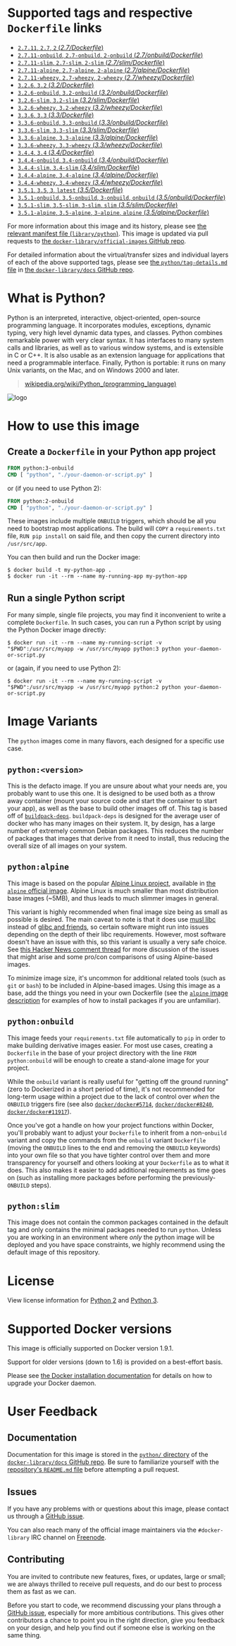 # Supported tags and respective `Dockerfile` links

-	[`2.7.11`, `2.7`, `2` (*2.7/Dockerfile*)](https://github.com/docker-library/python/blob/326d146f38fd2bbdaed8c37442a81d6486b5bf2b/2.7/Dockerfile)
-	[`2.7.11-onbuild`, `2.7-onbuild`, `2-onbuild` (*2.7/onbuild/Dockerfile*)](https://github.com/docker-library/python/blob/7663560df7547e69d13b1b548675502f4e0917d1/2.7/onbuild/Dockerfile)
-	[`2.7.11-slim`, `2.7-slim`, `2-slim` (*2.7/slim/Dockerfile*)](https://github.com/docker-library/python/blob/326d146f38fd2bbdaed8c37442a81d6486b5bf2b/2.7/slim/Dockerfile)
-	[`2.7.11-alpine`, `2.7-alpine`, `2-alpine` (*2.7/alpine/Dockerfile*)](https://github.com/docker-library/python/blob/12db3f7b07f9704719657a0652357a3ae4cdc1c1/2.7/alpine/Dockerfile)
-	[`2.7.11-wheezy`, `2.7-wheezy`, `2-wheezy` (*2.7/wheezy/Dockerfile*)](https://github.com/docker-library/python/blob/12db3f7b07f9704719657a0652357a3ae4cdc1c1/2.7/wheezy/Dockerfile)
-	[`3.2.6`, `3.2` (*3.2/Dockerfile*)](https://github.com/docker-library/python/blob/12db3f7b07f9704719657a0652357a3ae4cdc1c1/3.2/Dockerfile)
-	[`3.2.6-onbuild`, `3.2-onbuild` (*3.2/onbuild/Dockerfile*)](https://github.com/docker-library/python/blob/7663560df7547e69d13b1b548675502f4e0917d1/3.2/onbuild/Dockerfile)
-	[`3.2.6-slim`, `3.2-slim` (*3.2/slim/Dockerfile*)](https://github.com/docker-library/python/blob/12db3f7b07f9704719657a0652357a3ae4cdc1c1/3.2/slim/Dockerfile)
-	[`3.2.6-wheezy`, `3.2-wheezy` (*3.2/wheezy/Dockerfile*)](https://github.com/docker-library/python/blob/12db3f7b07f9704719657a0652357a3ae4cdc1c1/3.2/wheezy/Dockerfile)
-	[`3.3.6`, `3.3` (*3.3/Dockerfile*)](https://github.com/docker-library/python/blob/12db3f7b07f9704719657a0652357a3ae4cdc1c1/3.3/Dockerfile)
-	[`3.3.6-onbuild`, `3.3-onbuild` (*3.3/onbuild/Dockerfile*)](https://github.com/docker-library/python/blob/7663560df7547e69d13b1b548675502f4e0917d1/3.3/onbuild/Dockerfile)
-	[`3.3.6-slim`, `3.3-slim` (*3.3/slim/Dockerfile*)](https://github.com/docker-library/python/blob/12db3f7b07f9704719657a0652357a3ae4cdc1c1/3.3/slim/Dockerfile)
-	[`3.3.6-alpine`, `3.3-alpine` (*3.3/alpine/Dockerfile*)](https://github.com/docker-library/python/blob/12db3f7b07f9704719657a0652357a3ae4cdc1c1/3.3/alpine/Dockerfile)
-	[`3.3.6-wheezy`, `3.3-wheezy` (*3.3/wheezy/Dockerfile*)](https://github.com/docker-library/python/blob/12db3f7b07f9704719657a0652357a3ae4cdc1c1/3.3/wheezy/Dockerfile)
-	[`3.4.4`, `3.4` (*3.4/Dockerfile*)](https://github.com/docker-library/python/blob/12db3f7b07f9704719657a0652357a3ae4cdc1c1/3.4/Dockerfile)
-	[`3.4.4-onbuild`, `3.4-onbuild` (*3.4/onbuild/Dockerfile*)](https://github.com/docker-library/python/blob/7663560df7547e69d13b1b548675502f4e0917d1/3.4/onbuild/Dockerfile)
-	[`3.4.4-slim`, `3.4-slim` (*3.4/slim/Dockerfile*)](https://github.com/docker-library/python/blob/12db3f7b07f9704719657a0652357a3ae4cdc1c1/3.4/slim/Dockerfile)
-	[`3.4.4-alpine`, `3.4-alpine` (*3.4/alpine/Dockerfile*)](https://github.com/docker-library/python/blob/12db3f7b07f9704719657a0652357a3ae4cdc1c1/3.4/alpine/Dockerfile)
-	[`3.4.4-wheezy`, `3.4-wheezy` (*3.4/wheezy/Dockerfile*)](https://github.com/docker-library/python/blob/12db3f7b07f9704719657a0652357a3ae4cdc1c1/3.4/wheezy/Dockerfile)
-	[`3.5.1`, `3.5`, `3`, `latest` (*3.5/Dockerfile*)](https://github.com/docker-library/python/blob/326d146f38fd2bbdaed8c37442a81d6486b5bf2b/3.5/Dockerfile)
-	[`3.5.1-onbuild`, `3.5-onbuild`, `3-onbuild`, `onbuild` (*3.5/onbuild/Dockerfile*)](https://github.com/docker-library/python/blob/0fa3202789648132971160f686f5a37595108f44/3.5/onbuild/Dockerfile)
-	[`3.5.1-slim`, `3.5-slim`, `3-slim`, `slim` (*3.5/slim/Dockerfile*)](https://github.com/docker-library/python/blob/326d146f38fd2bbdaed8c37442a81d6486b5bf2b/3.5/slim/Dockerfile)
-	[`3.5.1-alpine`, `3.5-alpine`, `3-alpine`, `alpine` (*3.5/alpine/Dockerfile*)](https://github.com/docker-library/python/blob/326d146f38fd2bbdaed8c37442a81d6486b5bf2b/3.5/alpine/Dockerfile)

For more information about this image and its history, please see [the relevant manifest file (`library/python`)](https://github.com/docker-library/official-images/blob/master/library/python). This image is updated via pull requests to [the `docker-library/official-images` GitHub repo](https://github.com/docker-library/official-images).

For detailed information about the virtual/transfer sizes and individual layers of each of the above supported tags, please see [the `python/tag-details.md` file](https://github.com/docker-library/docs/blob/master/python/tag-details.md) in [the `docker-library/docs` GitHub repo](https://github.com/docker-library/docs).

# What is Python?

Python is an interpreted, interactive, object-oriented, open-source programming language. It incorporates modules, exceptions, dynamic typing, very high level dynamic data types, and classes. Python combines remarkable power with very clear syntax. It has interfaces to many system calls and libraries, as well as to various window systems, and is extensible in C or C++. It is also usable as an extension language for applications that need a programmable interface. Finally, Python is portable: it runs on many Unix variants, on the Mac, and on Windows 2000 and later.

> [wikipedia.org/wiki/Python_(programming_language)](https://en.wikipedia.org/wiki/Python_%28programming_language%29)

![logo](https://raw.githubusercontent.com/docker-library/docs/01c12653951b2fe592c1f93a13b4e289ada0e3a1/python/logo.png)

# How to use this image

## Create a `Dockerfile` in your Python app project

```dockerfile
FROM python:3-onbuild
CMD [ "python", "./your-daemon-or-script.py" ]
```

or (if you need to use Python 2):

```dockerfile
FROM python:2-onbuild
CMD [ "python", "./your-daemon-or-script.py" ]
```

These images include multiple `ONBUILD` triggers, which should be all you need to bootstrap most applications. The build will `COPY` a `requirements.txt` file, `RUN pip install` on said file, and then copy the current directory into `/usr/src/app`.

You can then build and run the Docker image:

```console
$ docker build -t my-python-app .
$ docker run -it --rm --name my-running-app my-python-app
```

## Run a single Python script

For many simple, single file projects, you may find it inconvenient to write a complete `Dockerfile`. In such cases, you can run a Python script by using the Python Docker image directly:

```console
$ docker run -it --rm --name my-running-script -v "$PWD":/usr/src/myapp -w /usr/src/myapp python:3 python your-daemon-or-script.py
```

or (again, if you need to use Python 2):

```console
$ docker run -it --rm --name my-running-script -v "$PWD":/usr/src/myapp -w /usr/src/myapp python:2 python your-daemon-or-script.py
```

# Image Variants

The `python` images come in many flavors, each designed for a specific use case.

## `python:<version>`

This is the defacto image. If you are unsure about what your needs are, you probably want to use this one. It is designed to be used both as a throw away container (mount your source code and start the container to start your app), as well as the base to build other images off of. This tag is based off of [`buildpack-deps`](https://registry.hub.docker.com/_/buildpack-deps/). `buildpack-deps` is designed for the average user of docker who has many images on their system. It, by design, has a large number of extremely common Debian packages. This reduces the number of packages that images that derive from it need to install, thus reducing the overall size of all images on your system.

## `python:alpine`

This image is based on the popular [Alpine Linux project](http://alpinelinux.org), available in [the `alpine` official image](https://hub.docker.com/_/alpine). Alpine Linux is much smaller than most distribution base images (~5MB), and thus leads to much slimmer images in general.

This variant is highly recommended when final image size being as small as possible is desired. The main caveat to note is that it does use [musl libc](http://www.musl-libc.org) instead of [glibc and friends](http://www.etalabs.net/compare_libcs.html), so certain software might run into issues depending on the depth of their libc requirements. However, most software doesn't have an issue with this, so this variant is usually a very safe choice. See [this Hacker News comment thread](https://news.ycombinator.com/item?id=10782897) for more discussion of the issues that might arise and some pro/con comparisons of using Alpine-based images.

To minimize image size, it's uncommon for additional related tools (such as `git` or `bash`) to be included in Alpine-based images. Using this image as a base, add the things you need in your own Dockerfile (see the [`alpine` image description](https://hub.docker.com/_/alpine/) for examples of how to install packages if you are unfamiliar).

## `python:onbuild`

This image feeds your `requirements.txt` file automatically to `pip` in order to make building derivative images easier. For most use cases, creating a `Dockerfile` in the base of your project directory with the line `FROM python:onbuild` will be enough to create a stand-alone image for your project.

While the `onbuild` variant is really useful for "getting off the ground running" (zero to Dockerized in a short period of time), it's not recommended for long-term usage within a project due to the lack of control over *when* the `ONBUILD` triggers fire (see also [`docker/docker#5714`](https://github.com/docker/docker/issues/5714), [`docker/docker#8240`](https://github.com/docker/docker/issues/8240), [`docker/docker#11917`](https://github.com/docker/docker/issues/11917)).

Once you've got a handle on how your project functions within Docker, you'll probably want to adjust your `Dockerfile` to inherit from a non-`onbuild` variant and copy the commands from the `onbuild` variant `Dockerfile` (moving the `ONBUILD` lines to the end and removing the `ONBUILD` keywords) into your own file so that you have tighter control over them and more transparency for yourself and others looking at your `Dockerfile` as to what it does. This also makes it easier to add additional requirements as time goes on (such as installing more packages before performing the previously-`ONBUILD` steps).

## `python:slim`

This image does not contain the common packages contained in the default tag and only contains the minimal packages needed to run `python`. Unless you are working in an environment where *only* the python image will be deployed and you have space constraints, we highly recommend using the default image of this repository.

# License

View license information for [Python 2](https://docs.python.org/2/license.html) and [Python 3](https://docs.python.org/3/license.html).

# Supported Docker versions

This image is officially supported on Docker version 1.9.1.

Support for older versions (down to 1.6) is provided on a best-effort basis.

Please see [the Docker installation documentation](https://docs.docker.com/installation/) for details on how to upgrade your Docker daemon.

# User Feedback

## Documentation

Documentation for this image is stored in the [`python/` directory](https://github.com/docker-library/docs/tree/master/python) of the [`docker-library/docs` GitHub repo](https://github.com/docker-library/docs). Be sure to familiarize yourself with the [repository's `README.md` file](https://github.com/docker-library/docs/blob/master/README.md) before attempting a pull request.

## Issues

If you have any problems with or questions about this image, please contact us through a [GitHub issue](https://github.com/docker-library/python/issues).

You can also reach many of the official image maintainers via the `#docker-library` IRC channel on [Freenode](https://freenode.net).

## Contributing

You are invited to contribute new features, fixes, or updates, large or small; we are always thrilled to receive pull requests, and do our best to process them as fast as we can.

Before you start to code, we recommend discussing your plans through a [GitHub issue](https://github.com/docker-library/python/issues), especially for more ambitious contributions. This gives other contributors a chance to point you in the right direction, give you feedback on your design, and help you find out if someone else is working on the same thing.
